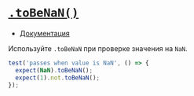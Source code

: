 # [`.toBeNaN()`](../../index.md)

- [Документация](https://jestjs.io/docs/expect#tobenan)

Используйте `.toBeNaN` при проверке значения на `NaN`.

```js
test('passes when value is NaN', () => {
  expect(NaN).toBeNaN();
  expect(1).not.toBeNaN();
});
```
